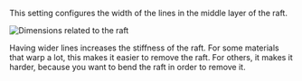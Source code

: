 This setting configures the width of the lines in the middle layer of the raft.

![Dimensions related to the raft](images/raft_dimensions.svg)

Having wider lines increases the stiffness of the raft. For some materials that warp a lot, this makes it easier to remove the raft. For others, it makes it harder, because you want to bend the raft in order to remove it.